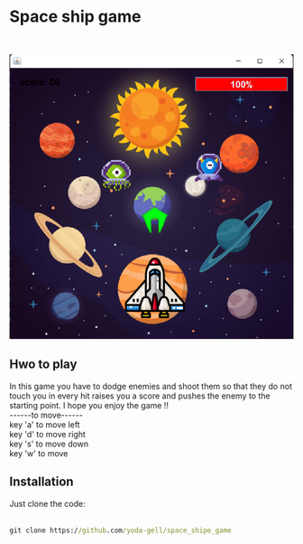 # Space ship game
<br/>

<p align="center">
  <img src="https://github.com/yoda-gell/space_shipe_game/blob/master/image.bmp" />
</p>

## Hwo to play 
In this game you have to dodge enemies and shoot them so that they do not touch you in every hit raises you a score and pushes the enemy to the starting point.
I hope you enjoy the game !! <br/>
------to move------   <br/>
key 'a' to move left  <br/>
key 'd' to move right <br/>
key 's' to move down  <br/>
key 'w' to move       <br/>

## Installation
Just clone the code: <br/>
```cmd

git clone https://github.com/yoda-gell/space_shipe_game

```

